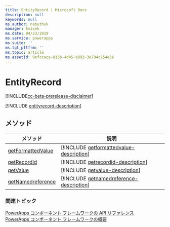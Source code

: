 ```yaml
---
title: EntityRecord | Microsoft Docs
description: null
keywords: null
ms.author: nabuthuk
manager: kvivek
ms.date: 04/23/2019
ms.service: powerapps
ms.suite: ''
ms.tgt_pltfrm: ''
ms.topic: article
ms.assetid: 9efccace-015b-4d45-b893-3e794c254e36
---
```


# <a name="entityrecord"></a>EntityRecord

[!INCLUDE[cc-beta-prerelease-disclaimer](../../../includes/cc-beta-prerelease-disclaimer.md)]

[!INCLUDE [entityrecord-description](includes/entityrecord-description.md)]

## <a name="methods"></a>メソッド

|メソッド|説明|
|-----|-----|
|[getFormattedValue](entityrecord/getformattedvalue.md)|[!INCLUDE [getformattedvalue-description](entityrecord/includes/getformattedvalue-description.md)]|
|[getRecordId](entityrecord/getrecordid.md)|[!INCLUDE [getrecordid-description](entityrecord/includes/getrecordid-description.md)]|
|[getValue](entityrecord/getvalue.md)|[!INCLUDE [getvalue-description](entityrecord/includes/getvalue-description.md)]|
|[getNamedreference](entityrecord/getnamedreference.md)|[!INCLUDE [getnamedreference-description](entityrecord/includes/getnamedreference-description.md)]|


### <a name="related-topics"></a>関連トピック

[PowerApps コンポーネント フレームワークの API リファレンス](../reference/index.md)<br/>
[PowerApps コンポーネント フレームワークの概要](../overview.md)
